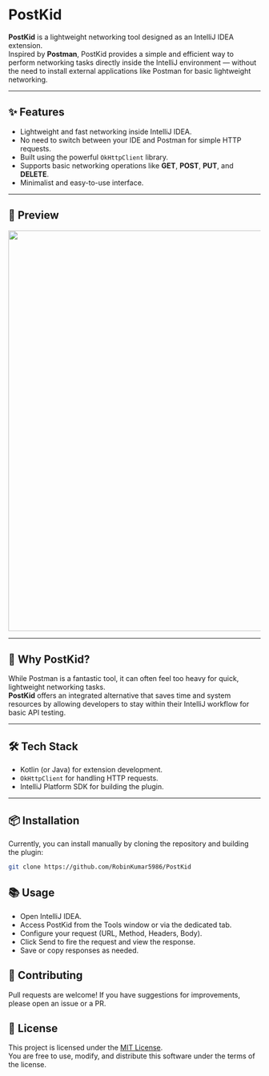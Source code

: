 # PostKid

**PostKid** is a lightweight networking tool designed as an IntelliJ IDEA extension.  
Inspired by **Postman**, PostKid provides a simple and efficient way to perform networking tasks directly inside the IntelliJ environment — without the need to install external applications like Postman for basic lightweight networking.

---
## ✨ Features

- Lightweight and fast networking inside IntelliJ IDEA.
- No need to switch between your IDE and Postman for simple HTTP requests.
- Built using the powerful `OkHttpClient` library.
- Supports basic networking operations like **GET**, **POST**, **PUT**, and **DELETE**.
- Minimalist and easy-to-use interface.

---
## 📸 Preview

<img src="https://github.com/user-attachments/assets/057a40b2-587e-4c79-a00e-e891768e0541" width="800"/>

---
## 🚀 Why PostKid?

While Postman is a fantastic tool, it can often feel too heavy for quick, lightweight networking tasks.  
**PostKid** offers an integrated alternative that saves time and system resources by allowing developers to stay within their IntelliJ workflow for basic API testing.

---
## 🛠️ Tech Stack

- Kotlin (or Java) for extension development.
- `OkHttpClient` for handling HTTP requests.
- IntelliJ Platform SDK for building the plugin.

---

## 📦 Installation

Currently, you can install manually by cloning the repository and building the plugin:

```bash
git clone https://github.com/RobinKumar5986/PostKid
```

## 📚 Usage
- Open IntelliJ IDEA.
- Access PostKid from the Tools window or via the dedicated tab.
- Configure your request (URL, Method, Headers, Body).
- Click Send to fire the request and view the response.
- Save or copy responses as needed.

## 🤝 Contributing

Pull requests are welcome!
If you have suggestions for improvements, please open an issue or a PR.

## 📄 License

This project is licensed under the [MIT License](LICENSE).  
You are free to use, modify, and distribute this software under the terms of the license.


